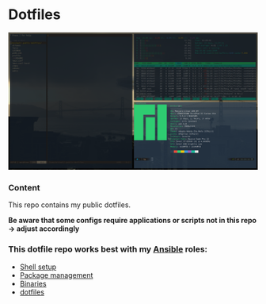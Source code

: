 # Dotfiles

![](screenshot.png)

### Content

This repo contains my public dotfiles.

**Be aware that some configs require applications or scripts not in this repo -> adjust accordingly**

### This dotfile repo works best with my [Ansible](https://www.ansible.com/) roles:

- [Shell setup](https://github.com/Allaman/ansible-role-dotfiles)
- [Package management](https://github.com/Allaman/ansible-role-packages)
- [Binaries](https://github.com/Allaman/ansible-role-binaries)
- [dotfiles](https://github.com/Allaman/ansible-role-dotfiles)

